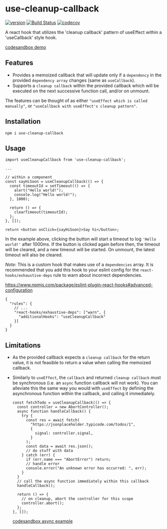 # use-cleanup-callback

[![version](https://img.shields.io/npm/v/use-cleanup-callback)](https://www.npmjs.com/package/use-cleanup-callback)
[![Build Status](https://img.shields.io/travis/shrugsy/use-cleanup-callback)](https://travis-ci.org/shrugsy/use-cleanup-callback)
[![codecov](https://img.shields.io/codecov/c/github/shrugsy/use-cleanup-callback)](https://codecov.io/gh/shrugsy/use-cleanup-callback)

A react hook that utilizes the 'cleanup callback' pattern of useEffect within a 'useCallback' style hook.

[codesandbox demo](https://codesandbox.io/s/use-cleanup-callback-example-ptvhj?file=/src/App.js)

## Features

- Provides a memoized callback that will update only if a `dependency` in the provided `dependency array` changes (same as `useCallback`).
- Supports a `cleanup callback` within the provided callback which will be executed on the next successive function call, and/or on unmount.

The features can be thought of as either `"useEffect which is called manually"`, or `"useCallback with useEffect's cleanup pattern"`.

## Installation

`npm i use-cleanup-callback`

## Usage

```tsx
import useCleanupCallback from 'use-cleanup-callback';

...

// within a component
const sayHiSoon = useCleanupCallback(() => {
  const timeoutId = setTimeout(() => {
    alert("Hello world!");
    console.log("Hello world!");
  }, 1000);

  return () => {
    clearTimeout(timeoutId);
  };
}, []);

return <button onClick={sayHiSoon}>Say hi</button>;
```

In the example above, clicking the button will start a timeout to log `'Hello world!'` after 1000ms. If the button is clicked again before then, the timeout will be cleared, and a new timeout will be started. On unmount, the latest timeout will also be cleared.

_Note_: This is a custom hook that makes use of a `dependencies` array. It is recommended that you add this hook to your eslint config for the `react-hooks/exhaustive-deps` rule to warn about incorrect dependencies.

https://www.npmjs.com/package/eslint-plugin-react-hooks#advanced-configuration

```
{
  "rules": {
    // ...
    "react-hooks/exhaustive-deps": ["warn", {
      "additionalHooks": "useCleanupCallback"
    }]
  }
}
```

## Limitations

- As the provided callback expects a `cleanup callback` for the return value, it is not feasible to return a value when calling the memoized callback.
- Similarly to `useEffect`, the `callback` and returned `cleanup callback` must be synchronous (i.e. an `async` function callback will not work). You can alleviate this the same way you would with `useEffect` by defining the asynchronous function within the callback, and calling it immediately.

  ```tsx
  const fetchTodo = useCleanupCallback(() => {
    const controller = new AbortController();
    async function handleCallback() {
      try {
        const res = await fetch(
          "https://jsonplaceholder.typicode.com/todos/1",
          {
            signal: controller.signal,
          }
        );
        const data = await res.json();
        // do stuff with data
      } catch (err) {
        if (err.name === "AbortError") return;
        // handle error
        console.error("An unknown error has occurred: ", err);
      }
    }
    // call the async function immediately within this callback
    handleCallback();

    return () => {
      // on cleanup, abort the controller for this scope
      controller.abort();
    };
  }, []);
  ```

  [codesandbox async example](https://codesandbox.io/s/use-cleanup-callback-async-example-e6dcj?file=/src/App.js)
